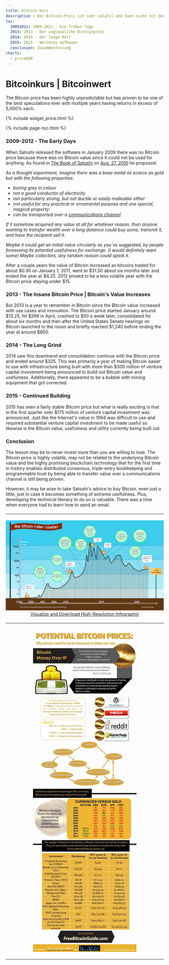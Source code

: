 ```yaml
---
title: Bitcoin Kurs
description : Der Bitcoin-Preis ist sehr volatil und kann nicht mit dem zugrunde liegenden Bitcoin-Wert
toc:
  20092012: 2009-2012 - Die frühen Tage
  2013: 2013 - Der unglaubliche Bitcoinpreis
  2014: 2014 - Der lange Halt
  2015: 2015 - Weiteres aufbauen
  conclusion: Zusammenfassung
charts:
  - priceEUR
---
```



<h1><b>Bitcoinkurs</b> | Bitcoinwert</h1>
<canvas id="price-chart-eur" class="chart" height="150" style="width:100%;"></canvas>
<p>The Bitcoin price has been highly unpredictable but has proven to be one of the best speculations ever with multiple years having returns in excess of 5,000% each.

{% include widget_price.html %}

{% include page-toc.html %}

<h3 id="20092012">2009-2012 - The Early Days</h3>
<p>When Satoshi released the software in January 2009 there was no Bitcoin price because there was no Bitcoin value since it could not be used for anything. As found in <a href="/book-of-satoshi-review/">The Book of Satoshi</a> on <a href="http://www.runtogold.com/bookofsatoshi">Aug. 27, 2010</a> he proposed:
<p>
<i>As a thought experiment, imagine there was a base metal as scarce as gold but with the following properties:
<p>
<ul>
  <li>boring grey in colour</li>
  <li>not a good conductor of electricity</li>
  <li>not particularly strong, but not ductile or easily malleable either</li>
  <li>not useful for any practical or ornamental purpose and one special, magical property:</li>
  <li>can be transported over a <a href="https://en.wikipedia.org/wiki/Channel_(communications)">communications channel</a>
</ul>
<p></p>
<p>If it somehow acquired any value at all for whatever reason, then anyone wanting to transfer wealth over a long distance could buy some, transmit it, and have the recipient sell it.
<p>Maybe it could get an initial value circularly as you’ve suggested, by people foreseeing its potential usefulness for exchange. (I would definitely want some) Maybe collectors, any random reason could spark it.</i></p>
<p>
<p>After a couple years the value of Bitcoin increased as bitcoins traded for about $0.30 on January 1, 2011, went to $31.50 about six months later and ended the year at $4.25. 2012 proved to be a less volatile year with the Bitcoin price staying under $15.
<h3 id="2013">2013 - The Insane Bitcoin Price | Bitcoin's Value Increases</h3>
<p>But 2013 is a year to remember in Bitcoin since the Bitcoin value increased with use cases and innovation. The Bitcoin price started January around $13.25, hit $266 in April, crashed to $50 a week later, consolidated for about six months and then after the United States Senate hearings on Bitcoin launched to the moon and briefly reached $1,240 before ending the year at around $800.
<h3 id="2014">2014 - The Long Grind</h3>
<p>2014 saw this downtrend and consolidation continue with the Bitcoin price and ended around $325. This was primarily a year of making Bitcoin easier to use with infrastructure being built with more than $300 million of venture capital investment being announced to build out Bitcoin value and usefulness. Additionally, there appeared to be a bubble with mining equipment that got corrected.
<h3 id="2015">2015 - Continued Building</h3>
<p>2015 has seen a fairly stable Bitcoin price but what is really exciting is that in the first quarter over $175 million of venture capital investment was announced. Just like the Internet's value in 1994 was difficult to use and required substantial venture capital investment to be made useful so likewise is the Bitcoin value, usefulness and utility currently being built out.
<h3 id="conclusion">Conclusion</h3>
<p>The lesson may be to never invest more than you are willing to lose. The Bitcoin price is highly volatile, may not be related to the underlying Bitcoin value and the highly promising blockchain technology that for the first time in history enables distributed consensus, triple-entry bookkeeping and programmable trust by being able to transfer value over a communications channel is still being proven.
<p></p>
<p>However, it may be wise to take Satoshi's advice to buy Bitcoin, even just a little, just in case it becomes something of extreme usefulness. Plus, developing the technical literacy to do so is valuable. There was a time when everyone had to learn how to send an email.
<hr style="width: 100%; margin: 20px 0; color: #eee;" />
<center><img src="/images/bitcoin-price-rollercoaster.png" alt="bitcoin-price-rollercoaster">
<a href="/images/bitcoin-price-rollercoaster-high-resolution.png" target="_blank">Visualize and Download High-Resolution Infographic</a></center>
<hr style="width: 100%; margin: 20px 0; color: #eee;" />
<center><img src="/images/potential-bitcoin-prices.jpg" alt="bitcoin-price-rollercoaster">
<hr style="width: 100%; margin: 20px 0; color: #eee;" />

